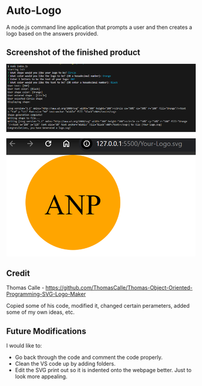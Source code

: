 # Auto-Logo
A node.js command line application that prompts a user and then creates a logo based on the answers provided.

## Screenshot of the finished product
![Screenshot of the filled out node.js](image.png)

![Generated SVG Logo](image-1.png)


## Credit
Thomas Calle - https://github.com/ThomasCalle/Thomas-Object-Oriented-Programming-SVG-Logo-Maker

Copied some of his code, modified it, changed certain perameters, added some of my own ideas, etc.

## Future Modifications

I would like to:
- Go back through the code and comment the code properly.
- Clean the VS code up by adding folders.
- Edit the SVG print out so it is indented onto the webpage better. Just to look more appealing.